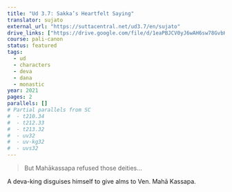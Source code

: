 ```yaml
---
title: "Ud 3.7: Sakka’s Heartfelt Saying"
translator: sujato
external_url: "https://suttacentral.net/ud3.7/en/sujato"
drive_links: ["https://drive.google.com/file/d/1eaPBJCV0yJ6wAH6sw78GvbH3-l1WCa9W/view?usp=drivesdk"]
course: pali-canon
status: featured
tags:
  - ud
  - characters
  - deva
  - dana
  - monastic
year: 2021
pages: 2
parallels: []
# Partial parallels from SC
#  - t210.34
#  - t212.33
#  - t213.32
#  - uv32
#  - uv-kg32
#  - uvs32
---
```


> But Mahākassapa refused those deities...

A deva-king disguises himself to give alms to Ven. Mahā Kassapa.

